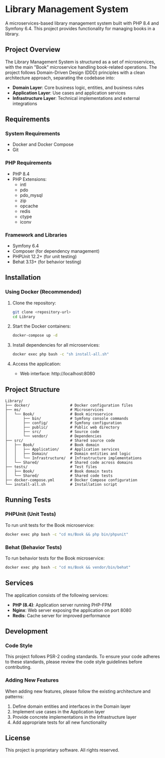 # Library Management System

A microservices-based library management system built with PHP 8.4 and Symfony 6.4. This project provides functionality for managing books in a library.

## Project Overview

The Library Management System is structured as a set of microservices, with the main "Book" microservice handling book-related operations. The project follows Domain-Driven Design (DDD) principles with a clean architecture approach, separating the codebase into:

- **Domain Layer**: Core business logic, entities, and business rules
- **Application Layer**: Use cases and application services
- **Infrastructure Layer**: Technical implementations and external integrations

## Requirements

### System Requirements

- Docker and Docker Compose
- Git

### PHP Requirements

- PHP 8.4
- PHP Extensions:
  - intl
  - pdo
  - pdo_mysql
  - zip
  - opcache
  - redis
  - ctype
  - iconv

### Framework and Libraries

- Symfony 6.4
- Composer (for dependency management)
- PHPUnit 12.2+ (for unit testing)
- Behat 3.13+ (for behavior testing)

## Installation

### Using Docker (Recommended)

1. Clone the repository:
   ```bash
   git clone <repository-url>
   cd Library
   ```

2. Start the Docker containers:
   ```bash
   docker-compose up -d
   ```

3. Install dependencies for all microservices:
   ```bash
   docker exec php bash -c "sh install-all.sh"
   ```

4. Access the application:
   - Web interface: http://localhost:8080

## Project Structure

```
Library/
├── docker/                  # Docker configuration files
├── ms/                      # Microservices
│   └── Book/                # Book microservice
│       ├── bin/             # Symfony console commands
│       ├── config/          # Symfony configuration
│       ├── public/          # Public web directory
│       ├── src/             # Source code
│       └── vendor/          # Dependencies
├── src/                     # Shared source code
│   ├── Book/                # Book domain
│   │   ├── Application/     # Application services
│   │   ├── Domain/          # Domain entities and logic
│   │   └── Infrastructure/  # Infrastructure implementations
│   └── Shared/              # Shared code across domains
├── tests/                   # Test files
│   ├── Book/                # Book domain tests
│   └── Shared/              # Shared code tests
├── docker-compose.yml       # Docker Compose configuration
└── install-all.sh           # Installation script
```

## Running Tests

### PHPUnit (Unit Tests)

To run unit tests for the Book microservice:

```bash
docker exec php bash -c "cd ms/Book && php bin/phpunit"
```

### Behat (Behavior Tests)

To run behavior tests for the Book microservice:

```bash
docker exec php bash -c "cd ms/Book && vendor/bin/behat"
```

## Services

The application consists of the following services:

- **PHP (8.4)**: Application server running PHP-FPM
- **Nginx**: Web server exposing the application on port 8080
- **Redis**: Cache server for improved performance

## Development

### Code Style

This project follows PSR-2 coding standards. To ensure your code adheres to these standards, please review the code style guidelines before contributing.

### Adding New Features

When adding new features, please follow the existing architecture and patterns:

1. Define domain entities and interfaces in the Domain layer
2. Implement use cases in the Application layer
3. Provide concrete implementations in the Infrastructure layer
4. Add appropriate tests for all new functionality

## License

This project is proprietary software. All rights reserved.
